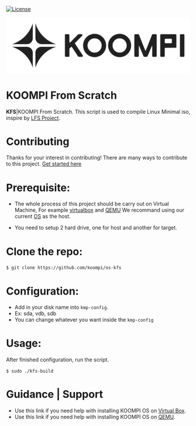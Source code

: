 [![License](https://img.shields.io/crates/l/iced.svg)](https://github.com/koompi/os-kfs/blob/main/LICENSE)

![KOOMPI OS ](/images/Koompi-Black.png)


KOOMPI From Scratch
=========================================

<b>KFS</b>|KOOMPI From Scratch. This script is used to compile Linux Minimal iso, inspire by [LFS Project](http://www.linuxfromscratch.org/lfs/).

# Contributing
Thanks for your interest in contributing! There are many ways to contribute to this project. [Get started here](CONTRIBUTING.md)

# Prerequisite:
- The whole process of this project should be carry out on Virtual Machine, For example [virtualbox](https://www.virtualbox.org/) and [QEMU](https://computingforgeeks.com/complete-installation-of-kvmqemu-and-virt-manager-on-arch-linux-and-manjaro/)
We recommand using our current [OS](https://www.koompi.org/) as the host. 

- You need to setup 2 hard drive, one for host and another for target.

# Clone the repo:
	$ git clone https://github.com/koompi/os-kfs

# Configuration:
- Add in your disk name into `kmp-config`.
- Ex: sda, vdb, sdb
- You can change whatever you want inside the `kmp-config`

# Usage:
After finished configuration, run the script.

	$ sudo ./kfs-build

Guidance | Support
=========================================

- Use this link if you need help with installing KOOMPI OS on [Virtual Box]().
- Use this link if you need help with installing KOOMPI OS on [QEMU]().


